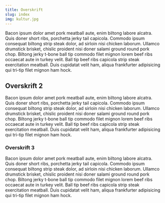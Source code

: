 ```yaml
---
title: Overskrift
slug: index
img: kultur.jpg
---
```


<!-- slug: er det url som siden har, skrevet i 'kebab-case' -->
<!-- Tilføj artiklens billede til static/images, og indsæt fil navnet her -->

Bacon ipsum dolor amet pork meatball aute, enim biltong labore alcatra. Quis doner short ribs, porchetta jerky tail capicola. Commodo ipsum consequat biltong strip steak dolor, ad sirloin nisi chicken laborum. Ullamco drumstick brisket, chislic proident nisi doner salami ground round pork chop. Biltong jerky t-bone ball tip commodo filet mignon lorem beef ribs occaecat aute in turkey velit. Ball tip beef ribs capicola strip steak exercitation meatball. Duis cupidatat velit ham, aliqua frankfurter adipisicing qui tri-tip filet mignon ham hock.

## Overskrift 2

Bacon ipsum dolor amet pork meatball aute, enim biltong labore alcatra. Quis doner short ribs, porchetta jerky tail capicola. Commodo ipsum consequat biltong strip steak dolor, ad sirloin nisi chicken laborum. Ullamco drumstick brisket, chislic proident nisi doner salami ground round pork chop. Biltong jerky t-bone ball tip commodo filet mignon lorem beef ribs occaecat aute in turkey velit. Ball tip beef ribs capicola strip steak exercitation meatball. Duis cupidatat velit ham, aliqua frankfurter adipisicing qui tri-tip filet mignon ham hock.

### Overskrift 3

Bacon ipsum dolor amet pork meatball aute, enim biltong labore alcatra. Quis doner short ribs, porchetta jerky tail capicola. Commodo ipsum consequat biltong strip steak dolor, ad sirloin nisi chicken laborum. Ullamco drumstick brisket, chislic proident nisi doner salami ground round pork chop. Biltong jerky t-bone ball tip commodo filet mignon lorem beef ribs occaecat aute in turkey velit. Ball tip beef ribs capicola strip steak exercitation meatball. Duis cupidatat velit ham, aliqua frankfurter adipisicing qui tri-tip filet mignon ham hock.